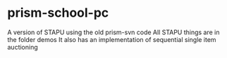 # prism-school-pc

A version of STAPU using the old prism-svn code 
All STAPU things are in the folder demos 
It also has an implementation of sequential single item auctioning

